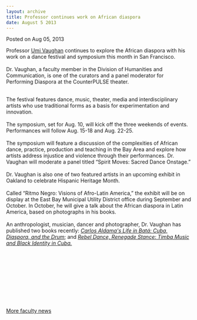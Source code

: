 ```yaml
---
layout: archive
title: Professor continues work on African diaspora
date: August 5 2013
---
```





<span class="date">Posted on Aug 05, 2013    </span>
<p>Professor <a href="http://umiart.com/" rel="nofollow">Umi
Vaughan</a> continues to explore the African diaspora with his work
on a dance festival and symposium this month in San
Francisco.<br>
<br>
Dr. Vaughan, a faculty member in the Division of Humanities and
Communication, is one of the curators and a panel moderator for
Performing Diaspora at the CounterPULSE theater.</br></br></p>
<p>The festival features dance, music, theater, media and
interdisciplinary artists who use traditional forms as a basis for
experimentation and innovation.<br>
<br>
The symposium, set for Aug. 10, will kick off the three weekends of
events. Performances will follow Aug. 15-18 and Aug. 22-25.<br>
<br>
The symposium will feature a discussion of the complexities of
African dance, practice, production and teaching in the Bay Area
and explore how artists address injustice and violence through
their performances. Dr. Vaughan will moderate a panel titled
&#x201C;Spirit Moves: Sacred Dance Onstage.&#x201D;<br>
<br>
Dr. Vaughan is also one of two featured artists in an upcoming
exhibit in Oakland to celebrate Hispanic Heritage Month.<br>
<br>
Called &#x201C;Ritmo Negro: Visions of Afro-Latin America,&#x201D; the exhibit
will be on display at the East Bay Municipal Utility District
office during September and October. In October, he will give a
talk about the African diaspora in Latin America, based on
photographs in his books.<br>
<br>
An anthropologist, musician, dancer and photographer, Dr. Vaughan
has published two books recently: <em><a href="../../../2012/mar/15/new-book-traces-history-bata%CC%81-drumming.html" rel="nofollow">Carlos Aldama&apos;s Life in Bat&#xE1;: Cuba, Diaspora, and
the Drum</a></em>; and <a href="../../../2012/oct/4/new-book-explores-notion-afro-cuba.html" rel="nofollow"><em>Rebel Dance, Renegade Stance: Timba Music and Black
Identity in Cuba.</em></a></br></br></br></br></br></br></br></br></br></br></p>
<p><a href="../../jan/31/faculty-highlights.html" rel="nofollow">More faculty news</a></p>






